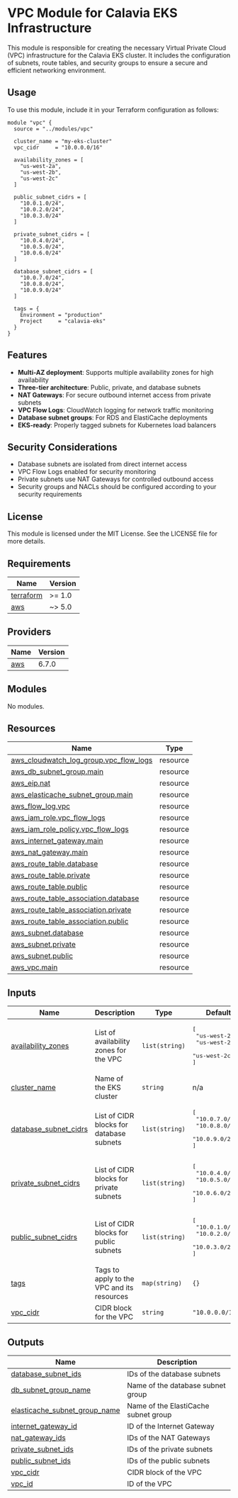 # VPC Module for Calavia EKS Infrastructure

This module is responsible for creating the necessary Virtual Private Cloud (VPC) infrastructure for the Calavia EKS cluster. It includes the configuration of subnets, route tables, and security groups to ensure a secure and efficient networking environment.

## Usage

To use this module, include it in your Terraform configuration as follows:

```hcl
module "vpc" {
  source = "../modules/vpc"
  
  cluster_name = "my-eks-cluster"
  vpc_cidr     = "10.0.0.0/16"
  
  availability_zones = [
    "us-west-2a",
    "us-west-2b", 
    "us-west-2c"
  ]
  
  public_subnet_cidrs = [
    "10.0.1.0/24",
    "10.0.2.0/24",
    "10.0.3.0/24"
  ]
  
  private_subnet_cidrs = [
    "10.0.4.0/24",
    "10.0.5.0/24",
    "10.0.6.0/24"
  ]
  
  database_subnet_cidrs = [
    "10.0.7.0/24",
    "10.0.8.0/24",
    "10.0.9.0/24"
  ]
  
  tags = {
    Environment = "production"
    Project     = "calavia-eks"
  }
}
```

## Features

- **Multi-AZ deployment**: Supports multiple availability zones for high availability
- **Three-tier architecture**: Public, private, and database subnets
- **NAT Gateways**: For secure outbound internet access from private subnets
- **VPC Flow Logs**: CloudWatch logging for network traffic monitoring
- **Database subnet groups**: For RDS and ElastiCache deployments
- **EKS-ready**: Properly tagged subnets for Kubernetes load balancers

## Security Considerations

- Database subnets are isolated from direct internet access
- VPC Flow Logs enabled for security monitoring
- Private subnets use NAT Gateways for controlled outbound access
- Security groups and NACLs should be configured according to your security requirements

## License

This module is licensed under the MIT License. See the LICENSE file for more details.

<!-- BEGIN_TF_DOCS -->
## Requirements

| Name | Version |
|------|---------|
| <a name="requirement_terraform"></a> [terraform](#requirement\_terraform) | >= 1.0 |
| <a name="requirement_aws"></a> [aws](#requirement\_aws) | ~> 5.0 |

## Providers

| Name | Version |
|------|---------|
| <a name="provider_aws"></a> [aws](#provider\_aws) | 6.7.0 |

## Modules

No modules.

## Resources

| Name | Type |
|------|------|
| [aws_cloudwatch_log_group.vpc_flow_logs](https://registry.terraform.io/providers/hashicorp/aws/latest/docs/resources/cloudwatch_log_group) | resource |
| [aws_db_subnet_group.main](https://registry.terraform.io/providers/hashicorp/aws/latest/docs/resources/db_subnet_group) | resource |
| [aws_eip.nat](https://registry.terraform.io/providers/hashicorp/aws/latest/docs/resources/eip) | resource |
| [aws_elasticache_subnet_group.main](https://registry.terraform.io/providers/hashicorp/aws/latest/docs/resources/elasticache_subnet_group) | resource |
| [aws_flow_log.vpc](https://registry.terraform.io/providers/hashicorp/aws/latest/docs/resources/flow_log) | resource |
| [aws_iam_role.vpc_flow_logs](https://registry.terraform.io/providers/hashicorp/aws/latest/docs/resources/iam_role) | resource |
| [aws_iam_role_policy.vpc_flow_logs](https://registry.terraform.io/providers/hashicorp/aws/latest/docs/resources/iam_role_policy) | resource |
| [aws_internet_gateway.main](https://registry.terraform.io/providers/hashicorp/aws/latest/docs/resources/internet_gateway) | resource |
| [aws_nat_gateway.main](https://registry.terraform.io/providers/hashicorp/aws/latest/docs/resources/nat_gateway) | resource |
| [aws_route_table.database](https://registry.terraform.io/providers/hashicorp/aws/latest/docs/resources/route_table) | resource |
| [aws_route_table.private](https://registry.terraform.io/providers/hashicorp/aws/latest/docs/resources/route_table) | resource |
| [aws_route_table.public](https://registry.terraform.io/providers/hashicorp/aws/latest/docs/resources/route_table) | resource |
| [aws_route_table_association.database](https://registry.terraform.io/providers/hashicorp/aws/latest/docs/resources/route_table_association) | resource |
| [aws_route_table_association.private](https://registry.terraform.io/providers/hashicorp/aws/latest/docs/resources/route_table_association) | resource |
| [aws_route_table_association.public](https://registry.terraform.io/providers/hashicorp/aws/latest/docs/resources/route_table_association) | resource |
| [aws_subnet.database](https://registry.terraform.io/providers/hashicorp/aws/latest/docs/resources/subnet) | resource |
| [aws_subnet.private](https://registry.terraform.io/providers/hashicorp/aws/latest/docs/resources/subnet) | resource |
| [aws_subnet.public](https://registry.terraform.io/providers/hashicorp/aws/latest/docs/resources/subnet) | resource |
| [aws_vpc.main](https://registry.terraform.io/providers/hashicorp/aws/latest/docs/resources/vpc) | resource |

## Inputs

| Name | Description | Type | Default | Required |
|------|-------------|------|---------|:--------:|
| <a name="input_availability_zones"></a> [availability\_zones](#input\_availability\_zones) | List of availability zones for the VPC | `list(string)` | <pre>[<br>  "us-west-2a",<br>  "us-west-2b",<br>  "us-west-2c"<br>]</pre> | no |
| <a name="input_cluster_name"></a> [cluster\_name](#input\_cluster\_name) | Name of the EKS cluster | `string` | n/a | yes |
| <a name="input_database_subnet_cidrs"></a> [database\_subnet\_cidrs](#input\_database\_subnet\_cidrs) | List of CIDR blocks for database subnets | `list(string)` | <pre>[<br>  "10.0.7.0/24",<br>  "10.0.8.0/24",<br>  "10.0.9.0/24"<br>]</pre> | no |
| <a name="input_private_subnet_cidrs"></a> [private\_subnet\_cidrs](#input\_private\_subnet\_cidrs) | List of CIDR blocks for private subnets | `list(string)` | <pre>[<br>  "10.0.4.0/24",<br>  "10.0.5.0/24",<br>  "10.0.6.0/24"<br>]</pre> | no |
| <a name="input_public_subnet_cidrs"></a> [public\_subnet\_cidrs](#input\_public\_subnet\_cidrs) | List of CIDR blocks for public subnets | `list(string)` | <pre>[<br>  "10.0.1.0/24",<br>  "10.0.2.0/24",<br>  "10.0.3.0/24"<br>]</pre> | no |
| <a name="input_tags"></a> [tags](#input\_tags) | Tags to apply to the VPC and its resources | `map(string)` | `{}` | no |
| <a name="input_vpc_cidr"></a> [vpc\_cidr](#input\_vpc\_cidr) | CIDR block for the VPC | `string` | `"10.0.0.0/16"` | no |

## Outputs

| Name | Description |
|------|-------------|
| <a name="output_database_subnet_ids"></a> [database\_subnet\_ids](#output\_database\_subnet\_ids) | IDs of the database subnets |
| <a name="output_db_subnet_group_name"></a> [db\_subnet\_group\_name](#output\_db\_subnet\_group\_name) | Name of the database subnet group |
| <a name="output_elasticache_subnet_group_name"></a> [elasticache\_subnet\_group\_name](#output\_elasticache\_subnet\_group\_name) | Name of the ElastiCache subnet group |
| <a name="output_internet_gateway_id"></a> [internet\_gateway\_id](#output\_internet\_gateway\_id) | ID of the Internet Gateway |
| <a name="output_nat_gateway_ids"></a> [nat\_gateway\_ids](#output\_nat\_gateway\_ids) | IDs of the NAT Gateways |
| <a name="output_private_subnet_ids"></a> [private\_subnet\_ids](#output\_private\_subnet\_ids) | IDs of the private subnets |
| <a name="output_public_subnet_ids"></a> [public\_subnet\_ids](#output\_public\_subnet\_ids) | IDs of the public subnets |
| <a name="output_vpc_cidr"></a> [vpc\_cidr](#output\_vpc\_cidr) | CIDR block of the VPC |
| <a name="output_vpc_id"></a> [vpc\_id](#output\_vpc\_id) | ID of the VPC |
<!-- END_TF_DOCS -->
